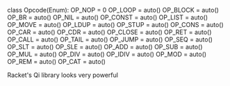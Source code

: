class Opcode(Enum):
OP_NOP = 0
OP_LOOP = auto()
OP_BLOCK = auto()
OP_BR = auto()
OP_NIL = auto()
OP_CONST = auto()
OP_LIST = auto()
OP_MOVE = auto()
OP_LDUP = auto()
OP_STUP = auto()
OP_CONS = auto()
OP_CAR = auto()
OP_CDR = auto()
OP_CLOSE = auto()
OP_RET = auto()
OP_CALL = auto()
OP_TAIL = auto()
OP_JUMP = auto()
OP_SEQ = auto()
OP_SLT = auto()
OP_SLE = auto()
OP_ADD = auto()
OP_SUB = auto()
OP_MUL = auto()
OP_DIV = auto()
OP_IDIV = auto()
OP_MOD = auto()
OP_REM = auto()
OP_CAT = auto()

Racket's Qi library looks very powerful